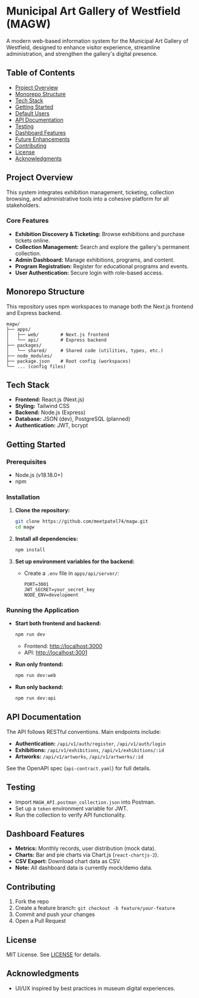 # Municipal Art Gallery of Westfield (MAGW)

A modern web-based information system for the Municipal Art Gallery of Westfield, designed to enhance visitor experience, streamline administration, and strengthen the gallery's digital presence.

## Table of Contents

- [Project Overview](#project-overview)
- [Monorepo Structure](#monorepo-structure)
- [Tech Stack](#tech-stack)
- [Getting Started](#getting-started)
- [Default Users](#default-users)
- [API Documentation](#api-documentation)
- [Testing](#testing)
- [Dashboard Features](#dashboard-features)
- [Future Enhancements](#future-enhancements)
- [Contributing](#contributing)
- [License](#license)
- [Acknowledgments](#acknowledgments)

## Project Overview

This system integrates exhibition management, ticketing, collection browsing, and administrative tools into a cohesive platform for all stakeholders.

### Core Features

- **Exhibition Discovery & Ticketing:** Browse exhibitions and purchase tickets online.
- **Collection Management:** Search and explore the gallery's permanent collection.
- **Admin Dashboard:** Manage exhibitions, programs, and content.
- **Program Registration:** Register for educational programs and events.
- **User Authentication:** Secure login with role-based access.

## Monorepo Structure

This repository uses npm workspaces to manage both the Next.js frontend and Express backend.

```
magw/
├── apps/
│   ├── web/        # Next.js frontend
│   └── api/        # Express backend
├── packages/
│   └── shared/     # Shared code (utilities, types, etc.)
├── node_modules/
├── package.json    # Root config (workspaces)
└── ... (config files)
```

## Tech Stack

- **Frontend:** React.js (Next.js)
- **Styling:** Tailwind CSS
- **Backend:** Node.js (Express)
- **Database:** JSON (dev), PostgreSQL (planned)
- **Authentication:** JWT, bcrypt

## Getting Started

### Prerequisites

- Node.js (v18.18.0+)
- npm

### Installation

1. **Clone the repository:**

   ```sh
   git clone https://github.com/meetpatel74/magw.git
   cd magw
   ```

2. **Install all dependencies:**

   ```sh
   npm install
   ```

3. **Set up environment variables for the backend:**
   - Create a `.env` file in `apps/api/server/`:
     ```
     PORT=3001
     JWT_SECRET=your_secret_key
     NODE_ENV=development
     ```

### Running the Application

- **Start both frontend and backend:**

  ```sh
  npm run dev
  ```

  - Frontend: [http://localhost:3000](http://localhost:3000)
  - API: [http://localhost:3001](http://localhost:3001)

- **Run only frontend:**

  ```sh
  npm run dev:web
  ```

- **Run only backend:**
  ```sh
  npm run dev:api
  ```

## API Documentation

The API follows RESTful conventions. Main endpoints include:

- **Authentication:** `/api/v1/auth/register`, `/api/v1/auth/login`
- **Exhibitions:** `/api/v1/exhibitions`, `/api/v1/exhibitions/:id`
- **Artworks:** `/api/v1/artworks`, `/api/v1/artworks/:id`

See the OpenAPI spec (`api-contract.yaml`) for full details.

## Testing

- Import `MAGW_API.postman_collection.json` into Postman.
- Set up a `token` environment variable for JWT.
- Run the collection to verify API functionality.

## Dashboard Features

- **Metrics:** Monthly records, user distribution (mock data).
- **Charts:** Bar and pie charts via Chart.js (`react-chartjs-2`).
- **CSV Export:** Download chart data as CSV.
- **Note:** All dashboard data is currently mock/demo data.

## Contributing

1. Fork the repo
2. Create a feature branch: `git checkout -b feature/your-feature`
3. Commit and push your changes
4. Open a Pull Request

## License

MIT License. See [LICENSE](LICENSE) for details.

## Acknowledgments

- UI/UX inspired by best practices in museum digital experiences.